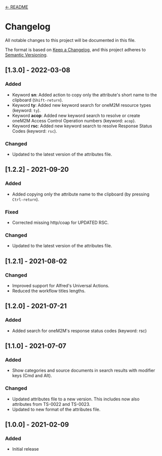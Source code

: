 [← README](README.md) 


# Changelog
All notable changes to this project will be documented in this file.

The format is based on [Keep a Changelog](https://keepachangelog.com/en/1.0.0/),
and this project adheres to [Semantic Versioning](https://semver.org/spec/v2.0.0.html).

## [1.3.0] - 2022-03-08

### Added
- Keyword **sn**: Added action to copy only the attribute's short name to the clipboard (```Shift-return```).
- Keyword **ty**: Added new keyword search for oneM2M resource types (keyword: ```ty```).
- Keyword **acop**: Added new keyword search to resolve or create oneM2M Access Control Operation numbers (keyword: ```acop```).
- Keyword **rsc**: Added new keyword search to resolve Response Status Codes (keyword: ```rsc```).

### Changed
- Updated to the latest version of the attributes file.


## [1.2.2] - 2021-09-20

### Added
- Added copying only the attribute name to the clipboard (by pressing ```Ctrl-return```).

### Fixed
- Corrected missing http/coap for UPDATED RSC.

### Changed
- Updated to the latest version of the attributes file.


## [1.2.1] - 2021-08-02

### Changed
- Improved support for Alfred's Universal Actions.
- Reduced the workflow titles lengths.


## [1.2.0] - 2021-07-21

### Added
- Added search for oneM2M's response status codes (keyword: rsc)


## [1.1.0] - 2021-07-07

### Added
- Show categories and source documents in search results with modifier keys (Cmd and Alt).

### Changed
- Updated attributes file to a new version. This includes now also attributes from TS-0022 and TS-0023.
- Updated to new format of the attributes file.


## [1.0.0] - 2021-02-09

### Added
- Initial release
